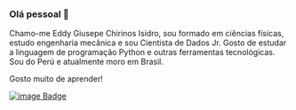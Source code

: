 ### Olá pessoal 👋

Chamo-me Eddy Giusepe Chirinos Isidro, sou formado em ciências físicas, estudo engenharia mecânica e sou Cientista de Dados Jr. Gosto de estudar a linguagem de programação Python e outras ferramentas tecnológicas. Sou do Perú e atualmente moro em Brasil.

Gosto muito de aprender!

[![image Badge](https://user-images.githubusercontent.com/69597971/133527982-1f816522-2081-40a3-99a5-2dde82e0cc83.png)](https://www.linkedin.com/in/eddy-giusepe-chirinos-isidro-85a43a42/)
